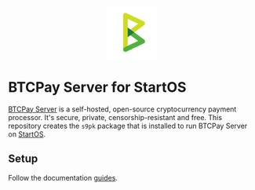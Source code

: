 <p align="center">
  <img src="icon.png" alt="Project Logo" width="21%">
</p>

# BTCPay Server for StartOS

[BTCPay Server](https://btcpayserver.org/) is a self-hosted, open-source cryptocurrency payment processor. It's secure, private, censorship-resistant and free. This repository creates the `s9pk` package that is installed to run BTCPay Server on [StartOS](https://github.com/Start9Labs/start-os/).

## Setup

Follow the documentation [guides](https://staging.docs.start9.com/packaging-guide/environment-setup.html).
